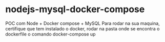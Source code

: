 # nodejs-mysql-docker-compose
POC com Node + Docker compose + MySQL
Para rodar na sua maquina, certifique que tem instalado o docker, rodar na pasta onde se encontra o dockerfile o comando docker-compose up
